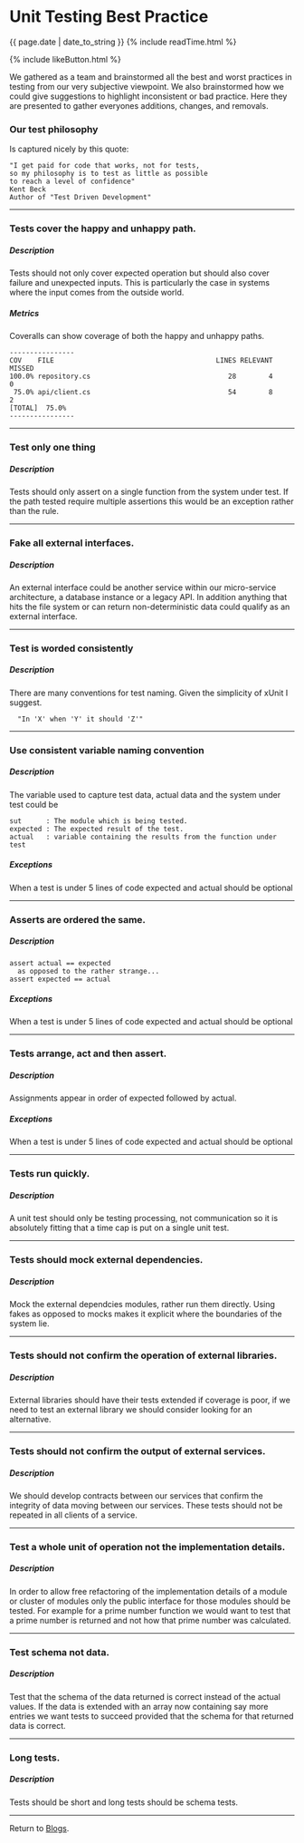 # Unit Testing Best Practice

{{ page.date | date_to_string }} {% include readTime.html %}

{% include likeButton.html %}

We gathered as a team and brainstormed all the best and worst practices in testing from our very subjective viewpoint. We also brainstormed how we could give suggestions to highlight inconsistent or bad practice. Here they are presented to gather everyones additions, changes, and removals.

### Our test philosophy 
Is captured nicely by this quote:

```
"I get paid for code that works, not for tests,
so my philosophy is to test as little as possible
to reach a level of confidence"  
Kent Beck  
Author of "Test Driven Development"
```
---

### Tests cover the happy and unhappy path.

##### Description

Tests should not only cover expected operation but should also cover failure and unexpected inputs. This is particularly the case in systems where the input comes from the outside world.

##### Metrics

Coveralls can show coverage of both the happy and unhappy paths.

```
----------------
COV    FILE                                        LINES RELEVANT   MISSED
100.0% repository.cs                                  28        4        0
 75.0% api/client.cs                                  54        8        2
[TOTAL]  75.0%
----------------
```
---

### Test only one thing

##### Description

Tests should only assert on a single function from the system under test. If the path tested require multiple assertions this would be an exception rather than the rule.

---


### Fake all external interfaces.

##### Description

An external interface could be another service within our micro-service architecture, a database instance or a legacy API. In addition anything that hits the file system or can return non-deterministic data could qualify as an external interface.

---

### Test is worded consistently

##### Description

There are many conventions for test naming. Given the simplicity of xUnit I suggest.
```
  "In 'X' when 'Y' it should 'Z'"
```

---

### Use consistent variable naming convention

##### Description

The variable used to capture test data, actual data and the system under test could be

```
sut      : The module which is being tested.
expected : The expected result of the test.
actual   : variable containing the results from the function under test
```

##### Exceptions

When a test is under 5 lines of code expected and actual should be optional

---

### Asserts are ordered the same.

##### Description

```
assert actual == expected
  as opposed to the rather strange...
assert expected == actual
```

##### Exceptions

When a test is under 5 lines of code expected and actual should be optional

---

### Tests arrange, act and then assert.

##### Description

Assignments appear in order of expected followed by actual.

##### Exceptions

When a test is under 5 lines of code expected and actual should be optional

---

### Tests run quickly.

##### Description

A unit test should only be testing processing, not communication so it is absolutely fitting that a time cap is put on a single unit test.

---

### Tests should mock external dependencies.

##### Description

Mock the external dependcies modules, rather run them directly. Using fakes as opposed to mocks makes it explicit where the boundaries of the system lie.

---

### Tests should not confirm the operation of external libraries.

##### Description

External libraries should have their tests extended if coverage is poor, if we need to test an external library we should consider looking for an alternative. 

---

### Tests should not confirm the output of external services.

##### Description

We should develop contracts between our services that confirm the integrity of data moving between our services. These tests should not be repeated in all clients of a service.

---

### Test a whole unit of operation not the implementation details.

##### Description

In order to allow free refactoring of the implementation details of a module or cluster of modules only the public interface for those modules should be tested. For example for a prime number function we would want to test that a prime number is returned and not how that prime number was calculated.

---

### Test schema not data.

##### Description

Test that the schema of the data returned is correct instead of the actual values. If the data is extended with an array now containing say more entries we want tests to succeed provided that the schema for that returned data is correct.

---

### Long tests.

##### Description

Tests should be short and long tests should be schema tests.

---

Return to [Blogs](../index.md).